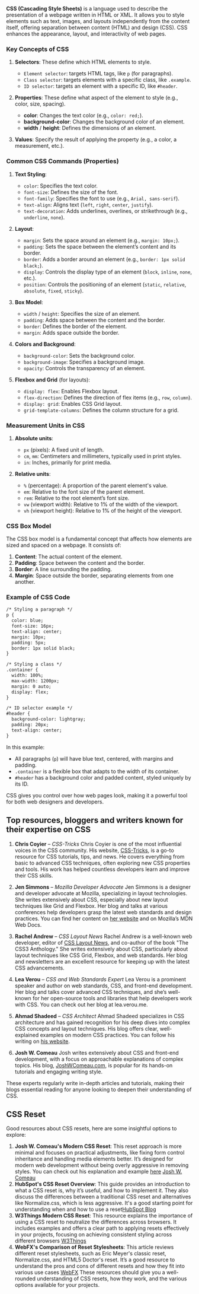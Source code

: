 **CSS (Cascading Style Sheets)** is a language used to describe the presentation of a webpage written in HTML or XML. It allows you to style elements such as text, images, and layouts independently from the content itself, offering separation between content (HTML) and design (CSS). CSS enhances the appearance, layout, and interactivity of web pages.

### Key Concepts of CSS

1. **Selectors**: These define which HTML elements to style.
    - `Element selector`: targets HTML tags, like `p` (for paragraphs).
    - `Class selector`: targets elements with a specific class, like `.example`.
    - `ID selector`: targets an element with a specific ID, like `#header`.
    
2. **Properties**: These define what aspect of the element to style (e.g., color, size, spacing).
    - **color**: Changes the text color (e.g., `color: red;`).
    - **background-color**: Changes the background color of an element.
    - **width** / **height**: Defines the dimensions of an element.
3. **Values**: Specify the result of applying the property (e.g., a color, a measurement, etc.).
    
### Common CSS Commands (Properties)

1. **Text Styling**:
    - `color`: Specifies the text color.
    - `font-size`: Defines the size of the font.
    - `font-family`: Specifies the font to use (e.g., `Arial, sans-serif`).
    - `text-align`: Aligns text (`left`, `right`, `center`, `justify`).
    - `text-decoration`: Adds underlines, overlines, or strikethrough (e.g., `underline`, `none`).
    
2. **Layout**:
    - `margin`: Sets the space around an element (e.g., `margin: 10px;`).
    - `padding`: Sets the space between the element’s content and its border.
    - `border`: Adds a border around an element (e.g., `border: 1px solid black;`).
    - `display`: Controls the display type of an element (`block`, `inline`, `none`, etc.).
    - `position`: Controls the positioning of an element (`static`, `relative`, `absolute`, `fixed`, `sticky`).
    
3. **Box Model**:
    - `width` / `height`: Specifies the size of an element.
    - `padding`: Adds space between the content and the border.
    - `border`: Defines the border of the element.
    - `margin`: Adds space outside the border.
    
4. **Colors and Background**:
    - `background-color`: Sets the background color.
    - `background-image`: Specifies a background image.
    - `opacity`: Controls the transparency of an element.
    
5. **Flexbox and Grid** (for layouts):
    - `display: flex`: Enables Flexbox layout.
    - `flex-direction`: Defines the direction of flex items (e.g., `row`, `column`).
    - `display: grid`: Enables CSS Grid layout.
    - `grid-template-columns`: Defines the column structure for a grid.

### Measurement Units in CSS

1. **Absolute units**:
    - `px` (pixels): A fixed unit of length.
    - `cm`, `mm`: Centimeters and millimeters, typically used in print styles.
    - `in`: Inches, primarily for print media.

2. **Relative units**:
    - `%` (percentage): A proportion of the parent element's value.
    - `em`: Relative to the font size of the parent element.
    - `rem`: Relative to the root element’s font size.
    - `vw` (viewport width): Relative to 1% of the width of the viewport.
    - `vh` (viewport height): Relative to 1% of the height of the viewport.

### CSS Box Model

The CSS box model is a fundamental concept that affects how elements are sized and spaced on a webpage. It consists of:

1. **Content**: The actual content of the element.
2. **Padding**: Space between the content and the border.
3. **Border**: A line surrounding the padding.
4. **Margin**: Space outside the border, separating elements from one another.

### Example of CSS Code
```html
/* Styling a paragraph */
p {
  color: blue;
  font-size: 16px;
  text-align: center;
  margin: 10px;
  padding: 5px;
  border: 1px solid black;
}

/* Styling a class */
.container {
  width: 100%;
  max-width: 1200px;
  margin: 0 auto;
  display: flex;
}

/* ID selector example */
#header {
  background-color: lightgray;
  padding: 20px;
  text-align: center;
}
```

In this example:
- All paragraphs (`p`) will have blue text, centered, with margins and padding.
- `.container` is a flexible box that adapts to the width of its container.
- `#header` has a background color and padded content, styled uniquely by its ID.

CSS gives you control over how web pages look, making it a powerful tool for both web designers and developers.

## Top resources, bloggers and writers known for their expertise on CSS

1. **Chris Coyier** – _CSS-Tricks_ 
    Chris Coyier is one of the most influential voices in the CSS community. His website, [CSS-Tricks](https://css-tricks.com/), is a go-to resource for CSS tutorials, tips, and news. He covers everything from basic to advanced CSS techniques, often exploring new CSS properties and tools. His work has helped countless developers learn and improve their CSS skills.
    
2. **Jen Simmons** – _Mozilla Developer Advocate_
    Jen Simmons is a designer and developer advocate at Mozilla, specializing in layout technologies. She writes extensively about CSS, especially about new layout techniques like Grid and Flexbox. Her blog and talks at various conferences help developers grasp the latest web standards and design practices. You can find her content on [her website](https://jensimmons.com/) and on Mozilla’s MDN Web Docs.
    
3. **Rachel Andrew** – _CSS Layout News_
    Rachel Andrew is a well-known web developer, editor of [CSS Layout News](https://csslayout.news/), and co-author of the book "The CSS3 Anthology." She writes extensively about CSS, particularly about layout techniques like CSS Grid, Flexbox, and web standards. Her blog and newsletters are an excellent resource for keeping up with the latest CSS advancements.
    
4. **Lea Verou** – _CSS and Web Standards Expert_
    Lea Verou is a prominent speaker and author on web standards, CSS, and front-end development. Her blog and talks cover advanced CSS techniques, and she’s well-known for her open-source tools and libraries that help developers work with CSS. You can check out her blog at lea.verou.me.
    
5. **Ahmad Shadeed** – _CSS Architect_
    Ahmad Shadeed specializes in CSS architecture and has gained recognition for his deep dives into complex CSS concepts and layout techniques. His blog offers clear, well-explained examples on modern CSS practices. You can follow his writing on [his website](https://ishadeed.com/).
    
6. **Josh W. Comeau**
    Josh writes extensively about CSS and front-end development, with a focus on approachable explanations of complex topics. His blog, [JoshWComeau.com](https://www.joshwcomeau.com/), is popular for its hands-on tutorials and engaging writing style.

These experts regularly write in-depth articles and tutorials, making their blogs essential reading for anyone looking to deepen their understanding of CSS.

## CSS Reset

Good resources about CSS resets, here are some insightful options to explore:

1. **Josh W. Comeau's Modern CSS Reset**: This reset approach is more minimal and focuses on practical adjustments, like fixing form control inheritance and handling media elements better. It’s designed for modern web development without being overly aggressive in removing styles. You can check out his explanation and example [here](https://www.joshwcomeau.com/css/custom-css-reset/)​
    [Josh W. Comeau](https://www.joshwcomeau.com/css/custom-css-reset/)
2. **HubSpot's CSS Reset Overview**: This guide provides an introduction to what a CSS reset is, why it’s useful, and how to implement it. They also discuss the differences between a traditional CSS reset and alternatives like Normalize.css, which is less aggressive. It's a good starting point for understanding when and how to use a reset​
    [HubSpot Blog](https://blog.hubspot.com/website/css-reset)
3. **W3Things Modern CSS Reset**: This resource explains the importance of using a CSS reset to neutralize the differences across browsers. It includes examples and offers a clear path to applying resets effectively in your projects, focusing on achieving consistent styling across different browsers​
    [W3Things](https://w3things.com/blog/modern-css-reset/) 
4. **WebFX's Comparison of Reset Stylesheets**: This article reviews different reset stylesheets, such as Eric Meyer's classic reset, Normalize.css, and HTML5 Doctor's reset. It’s a good resource to understand the pros and cons of different resets and how they fit into various use cases​
    [WebFX](https://www.webfx.com/blog/web-design/css-reset-stylesheets/)
These resources should give you a well-rounded understanding of CSS resets, how they work, and the various options available for your projects.

